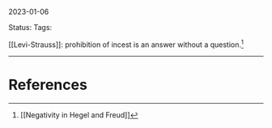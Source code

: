 2023-01-06

Status: 
Tags: 

[[Levi-Strauss]]: prohibition of incest is an answer without a question.[^1]



---
# References

[^1]: [[Negativity in Hegel and Freud]]